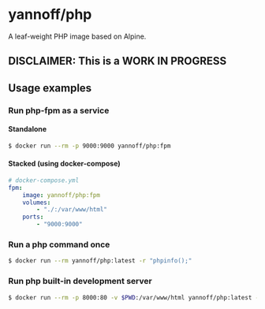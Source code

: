 # yannoff/php

A leaf-weight PHP image based on Alpine.

## DISCLAIMER: This is a WORK IN PROGRESS

## Usage examples

### Run php-fpm as a service

#### Standalone

```bash
$ docker run --rm -p 9000:9000 yannoff/php:fpm
```

#### Stacked (using docker-compose)

```yml
# docker-compose.yml
fpm:
    image: yannoff/php:fpm
    volumes:
        - "./:/var/www/html"
    ports:
        - "9000:9000"
```

### Run a php command once

```bash
$ docker run --rm yannoff/php:latest -r "phpinfo();"
```

### Run php built-in development server

```bash
$ docker run --rm -p 8000:80 -v $PWD:/var/www/html yannoff/php:latest -S 0.0.0.0:80 -t ./
```
